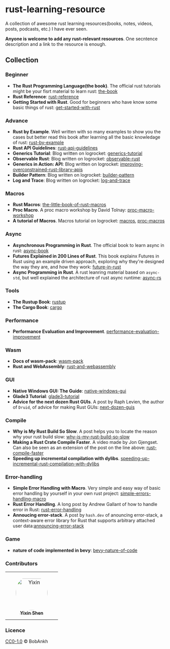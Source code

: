 # rust-learning-resource

A collection of awesome rust learning resources(books, notes, videos, posts, podcasts, etc.) I have ever seen.

**Anyone is welcome to add any rust-relevant resources**. One secntence description and a link to the resource is enough.

## Collection

### Beginner

- **The Rust Programming Language(the book)**. The official rust tutorials might be your fisrt material to learn rust: [the-book](https://doc.rust-lang.org/book/#the-rust-programming-language)
- **Rust Reference**: [rust-reference](https://doc.rust-lang.org/reference/introduction.html)
- **Getting Started with Rust**. Good for beginners who have know some basic things of rust: [get-started-with-rust](https://sodocumentation.net/rust)

### Advance

- **Rust by Example**. Well written with so many examples to show you the cases but better read this book after learning all the basic knowledage of rust: [rust-by-example](https://doc.rust-lang.org/stable/rust-by-example/index.html)
- **Rust API Guidelines**: [rust-api-guidelines](https://rust-lang.github.io/api-guidelines/about.html#rust-api-guidelines)
- **Generics Tutorial**: Blog written on logrocket: [generics-tutorial](https://blog.logrocket.com/understanding-rust-generics/)
- **Observable Rust**: Blog written on logrocket: [observable-rust](https://blog.logrocket.com/composing-underpinnings-observable-rust-application/)
- **Generics in Action: API**: Blog written on logrocket: [improving-overconstrained-rust-library-apis](https://blog.logrocket.com/improving-overconstrained-rust-library-apis/)
- **Builder Pattern**: Blog written on logrocket: [builder-pattern](https://blog.logrocket.com/build-rust-api-builder-pattern/)
- **Log and Trace**: Blog written on logrocket: [log-and-trace](https://blog.logrocket.com/comparing-logging-tracing-rust/)

### Macros

- **Rust Macros**: [the-little-book-of-rust-macros](https://github.com/veykril/tlborm)
- **Proc Macro**. A proc macro workshop by David Tolnay: [proc-macro-workshop](https://github.com/dtolnay/proc-macro-workshop)
- **A tutorial of Macros**. Macros tutorial on logrocket: [macros](https://blog.logrocket.com/macros-in-rust-a-tutorial-with-examples/), [proc-macros](https://blog.logrocket.com/procedural-macros-in-rust/)

### Async

- **Asynchronous Programming in Rust**. The official book to learn async in rust: [async-book](https://rust-lang.github.io/async-book)
- **Futures Explained in 200 Lines of Rust**. This book explainx Futures in Rust using an example driven approach, exploring why they're designed the way they are, and how they work: [future-in-rust](https://cfsamson.github.io/books-futures-explained/introduction.html#futures-explained-in-200-lines-of-rust)
- **Async Programming in Rust**. A rust leanring material based on `async-std`, but well explained the architecture of rust async runtime: [async-rs](https://book.async.rs/introduction.html)

### Tools

- **The Rustup Book**: [rustup](https://rust-lang.github.io/rustup/index.html)
- **The Cargo Book**: [cargo](https://doc.rust-lang.org/cargo/index.html)

### Performance

- **Performance Evaluation and Improvement**. [performance-evaluation-improvement](https://zhuanlan.zhihu.com/p/451184900)

### Wasm

- **Docs of wasm-pack**: [wasm-pack](https://rustwasm.github.io/docs/wasm-pack/)
- **Rust and WebAssembly**: [rust-and-webassembly](https://rustwasm.github.io/docs/book/)

### GUI

- **Native Windows GUI: The Guide**: [native-windows-gui](https://gabdube.github.io/native-windows-gui/native-windows-docs/index.html)
- **Glade3 Tutorial**: [glade3-tutorial](http://blog.borovsak.si/2009/09/glade3-tutorial-1-introduction.html)
- **Advice for the next dozen Rust GUIs**. A post by Raph Levien, the author of `Druid`, of advice for making Rust GUIs: [next-dozen-guis](https://raphlinus.github.io/rust/gui/2022/07/15/next-dozen-guis.html)

### Compile

- **Why is My Rust Build So Slow**. A post helps you to locate the reason why your rust build slow: [why-is-my-rust-build-so-slow](https://fasterthanli.me/articles/why-is-my-rust-build-so-slow)
- **Making a Rust Crate Compile Faster**. A video made by Jon Gjengset. Can also be seen as an extension of the post on the line above: [rust-compile-faster](https://www.youtube.com/watch?v=pMiqRM5ooNw)
- **Speeding up incremental compilation with dylibs**. [speeding-up-incremental-rust-compilation-with-dylibs](https://robert.kra.hn/posts/2022-09-09-speeding-up-incremental-rust-compilation-with-dylibs/)

### Error-handling

- **Simple Error Handling with Macro**. Very simple and easy way of basic error handling by yourself in your own rust project: [simple-errors-handling-macro](https://litchipi.github.io/rust/2022/09/03/simple-errors-handling-macro.html)
- **Rust Error Handling**. A long post by Andrew Gallant of how to handle error in Rust: [rust-error-handling](https://blog.burntsushi.net/rust-error-handling/)
- **Annoucing error-stack**. A post by `hash.dev` of anouncing error-stack, a context-aware error library for Rust that supports arbitrary attached user data:[announcing-error-stack](https://hash.dev/blog/announcing-error-stack)

### Game

- **nature of code implemented in bevy**: [bevy-nature-of-code](https://github.com/Rust-Ninja-Sabi/bevy-nature-of-code)

### Contributors

<table>
<tr>
    <td align="center" style="word-wrap: break-word; width: 150.0; height: 150.0">
        <a href=https://github.com/BobAnkh>
            <img src=https://avatars.githubusercontent.com/u/44333669?v=4 width="100;"  style="border-radius:50%;align-items:center;justify-content:center;overflow:hidden;padding-top:10px" alt=Yixin Shen/>
            <br />
            <sub style="font-size:14px"><b>Yixin Shen</b></sub>
        </a>
    </td>
</tr>
</table>

### Licence

[CC0-1.0](LICENSE) © BobAnkh
